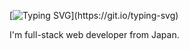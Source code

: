 [![Typing SVG](https://readme-typing-svg.demolab.com?font=Open+Sans&weight=500&size=18&pause=1000&repeat=false&random=false&width=435&lines=Hi+there!+I'm+Yuichi+working+in++Japan.)](https://git.io/typing-svg)

I'm full-stack web developer from Japan.
